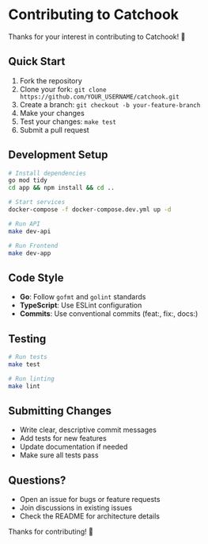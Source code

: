 # Contributing to Catchook

Thanks for your interest in contributing to Catchook! 🎉

## Quick Start

1. Fork the repository
2. Clone your fork: `git clone https://github.com/YOUR_USERNAME/catchook.git`
3. Create a branch: `git checkout -b your-feature-branch`
4. Make your changes
5. Test your changes: `make test`
6. Submit a pull request

## Development Setup

```bash
# Install dependencies
go mod tidy
cd app && npm install && cd ..

# Start services
docker-compose -f docker-compose.dev.yml up -d

# Run API
make dev-api

# Run Frontend
make dev-app
```

## Code Style

- **Go**: Follow `gofmt` and `golint` standards
- **TypeScript**: Use ESLint configuration
- **Commits**: Use conventional commits (feat:, fix:, docs:)

## Testing

```bash
# Run tests
make test

# Run linting
make lint
```

## Submitting Changes

- Write clear, descriptive commit messages
- Add tests for new features
- Update documentation if needed
- Make sure all tests pass

## Questions?

- Open an issue for bugs or feature requests
- Join discussions in existing issues
- Check the README for architecture details

Thanks for contributing! 🚀